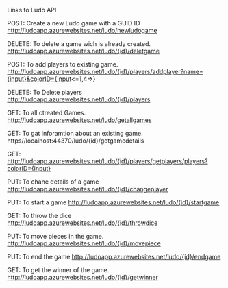 Links to Ludo API


POST: Create a new Ludo game with a GUID ID
 http://ludoapp.azurewebsites.net/ludo/newludogame


DELETE: To delete a game wich is already created.
 http://ludoapp.azurewebsites.net/ludo/{id}/deletgame


POST: To add players to existing game.
 http://ludoapp.azurewebsites.net/ludo/{id}/players/addplayer?name={input}&colorID={input<=1,4=>}


DELETE: To Delete players
 http://ludoapp.azurewebsites.net/ludo/{id}/players



GET: To all ctreated Games.
 http://ludoapp.azurewebsites.net/ludo/getallgames


GET: To gat inforamtion about an existing game.
 https//localhost:44370/ludo/{id}/getgamedetails


GET:
 http://ludoapp.azurewebsites.net/ludo/{id}/players/getplayers/players?colorID={input}


PUT: To chane details of a game
 http://ludoapp.azurewebsites.net/ludo/{id}/changeplayer


PUT: To start a game
 http://ludoapp.azurewebsites.net/ludo/{id}/startgame


GET: To throw the dice
 http://ludoapp.azurewebsites.net/ludo/{id}/throwdice


PUT: To move pieces in the game.
 http://ludoapp.azurewebsites.net/ludo/{id}/movepiece


PUT: To end the game
 http://ludoapp.azurewebsites.net/ludo/{id}/endgame


GET: To get the winner of the game.
 http://ludoapp.azurewebsites.net/ludo/{id}/getwinner
